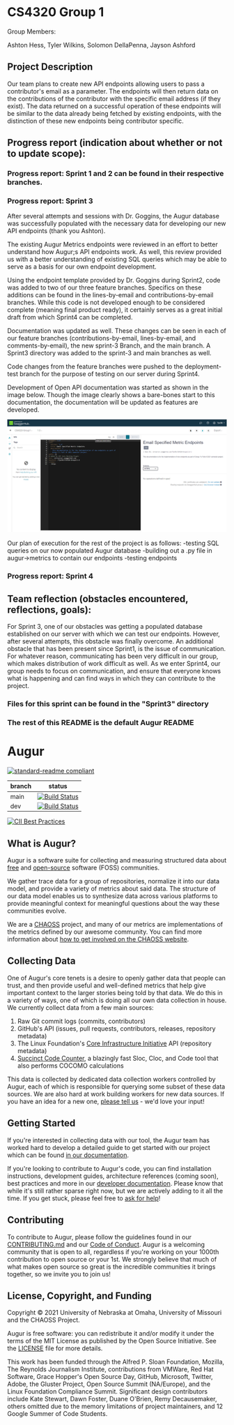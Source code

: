 # CS4320 Group 1

Group Members:

Ashton Hess, Tyler Wilkins, Solomon DellaPenna, Jayson Ashford

## Project Description

Our team plans to create new API endpoints allowing users to pass a contributor's email as a parameter. The endpoints will then return data on the contributions of the contributor with the specific email address (if they exist). The data returned on a successful operation of these endpoints will be similar to the data already being fetched by existing endpoints, with the distinction of these new endpoints being contributor specific.

## Progress report (indication about whether or not to update scope):

### Progress report: Sprint 1 and 2 can be found in their respective branches. 

### Progress report: Sprint 3
After several attempts and sessions with Dr. Goggins, the Augur database was successfully populated with the necessary data for developing our new API endpoints (thank you Ashton).

The existing Augur Metrics endpoints were reviewed in an effort to better understand how Augur;s API endpoints work. As well, this review provided us with a better understanding of existing SQL queries which may be able to serve as a basis for our own endpoint development.

Using the endpoint template provided by Dr. Goggins during Sprint2, code was added to two of our three feature branches. Specifics on these additions can be found in the lines-by-email and contributions-by-email branches. While this code is not developed enough to be considered complete (meaning final product ready), it certainly serves as a great initial draft from which Sprint4 can be completed.

Documentation was updated as well. These changes can be seen in each of our feature branches (contributions-by-email, lines-by-email, and comments-by-email), the new sprint-3 Branch, and the main branch. A Sprint3 directory was added to the sprint-3 and main branches as well.

Code changes from the feature branches were pushed to the deployment-test branch for the purpose of testing on our server during Sprint4.

Development of Open API documentation was started as shown in the image below. Though the image clearly shows a bare-bones start to this documentation, the documentation will be updated as features are developed.


![img.png](Sprint3/img.png)

Our plan of execution for the rest of the project is as follows: -testing SQL queries on our now populated Augur database -building out a .py file in augur->metrics to contain our endpoints -testing endpoints

### Progress report: Sprint 4


## Team reflection (obstacles encountered, reflections, goals):

For Sprint 3, one of our obstacles was getting a populated database established on our server with which we can test our endpoints. However, after several attempts, this obstacle was finally overcome. An additional obstacle that has been present since Sprint1, is the issue of communication. For whatever reason, communicating has been very difficult in our group, which makes distribution of work difficult as well. As we enter Sprint4, our group needs to focus on communication, and ensure that everyone knows what is happening and can find ways in which they can contribute to the project.

### Files for this sprint can be found in the "Sprint3" directory

### The rest of this README is the default Augur README

# Augur

[![standard-readme compliant](https://img.shields.io/badge/standard--readme-OK-green.svg?style=flat-square)](https://github.com/RichardLitt/standard-readme)


branch | status
   --- | ---
  main | [![Build Status](https://travis-ci.com/chaoss/augur.svg?branch=main)](https://travis-ci.com/chaoss/augur)
   dev | [![Build Status](https://travis-ci.com/chaoss/augur.svg?branch=dev)](https://travis-ci.com/chaoss/augur)


[![CII Best Practices](https://bestpractices.coreinfrastructure.org/projects/2788/badge)](https://bestpractices.coreinfrastructure.org/projects/2788)

## What is Augur?

Augur is a software suite for collecting and measuring structured data
about [free](https://www.fsf.org/about/) and [open-source](https://opensource.org/docs/osd) software (FOSS) communities.

We gather trace data for a group of repositories, normalize
it into our data model, and provide a variety of metrics about said
data. The structure of our data model enables us to synthesize data
across various platforms to provide meaningful context for meaningful
questions about the way these communities evolve.

We are a [CHAOSS](https://chaoss.community) project, and many of our
metrics are implementations of the metrics defined by our awesome community. You
can find more information about [how to get involved on the CHAOSS website](https://chaoss.community/participate/).

## Collecting Data

One of Augur's core tenets is a desire to openly gather data that people can trust, and then provide useful and well-defined metrics that help give important context to the larger stories being told by that data. We do this in a variety of ways, one of which is doing all our own data collection in house. We currently collect data from a few main sources:

1. Raw Git commit logs (commits, contributors)
2. GitHub's API (issues, pull requests, contributors, releases, repository metadata)
3. The Linux Foundation's [Core Infrastructure Initiative](https://www.coreinfrastructure.org/) API (repository metadata)
4. [Succinct Code Counter](https://github.com/boyter/scc), a blazingly fast Sloc, Cloc, and Code tool that also performs COCOMO calculations

This data is collected by dedicated data collection workers controlled by Augur, each of which is responsible for querying some subset of these data sources. We are also hard at work building workers for new data sources. If you have an idea for a new one, [please tell us](https://github.com/chaoss/augur/issues/new?template=feature_request.md) - we'd love your input!


## Getting Started

If you're interested in collecting data with our tool, the Augur team has worked hard to develop a detailed guide to get started with our project which can be found [in our documentation](https://oss-augur.readthedocs.io/en/main/getting-started/toc.html).

If you're looking to contribute to Augur's code, you can find installation instructions, development guides, architecture references (coming soon), best practices and more in our [developer documentation](https://oss-augur.readthedocs.io/en/main/development-guide/toc.html). Please know that while it's still rather sparse right now,
but we are actively adding to it all the time. If you get stuck, please feel free to [ask for help](https://github.com/chaoss/augur/issues/new)!

## Contributing

To contribute to Augur, please follow the guidelines found in our [CONTRIBUTING.md](CONTRIBUTING.md) and our [Code of Conduct](CODE_OF_CONDUCT.md). Augur is a welcoming community that is open to all, regardless if you're working on your 1000th contribution to open source or your 1st. We strongly believe that much of what makes open source so great is the incredible communities it brings together, so we invite you to join us!

## License, Copyright, and Funding

Copyright © 2021 University of Nebraska at Omaha, University of Missouri and the CHAOSS Project.

Augur is free software: you can redistribute it and/or modify it under the terms of the MIT License as published by the Open Source Initiative. See the [LICENSE](LICENSE) file for more details.

This work has been funded through the Alfred P. Sloan Foundation, Mozilla, The Reynolds Journalism Institute, contributions from VMWare, Red Hat Software, Grace Hopper's Open Source Day, GitHub, Microsoft, Twitter, Adobe, the Gluster Project, Open Source Summit (NA/Europe), and the Linux Foundation Compliance Summit. Significant design contributors include Kate Stewart, Dawn Foster, Duane O'Brien, Remy Decausemaker, others omitted due to the  memory limitations of project maintainers, and 12 Google Summer of Code Students.
